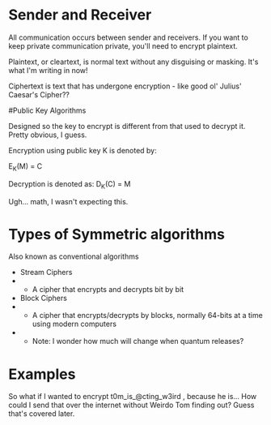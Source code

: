 # Sender and Receiver

All communication occurs between sender and receivers. If you want to keep private communication private, you'll need to encrypt plaintext.

Plaintext, or cleartext, is normal text without any disguising or masking. It's what I'm writing in now!

Ciphertext is text that has undergone encryption - like good ol' Julius' Caesar's Cipher??


#Public Key Algorithms

Designed so the key to encrypt is different from that used to decrypt it. Pretty obvious, I guess. 

Encryption using public key K is denoted by:

E<sub>K</sub>(M) = C

Decryption is denoted as:
D<sub>K</sub>(C) = M

Ugh... math, I wasn't expecting this.

# Types of Symmetric algorithms

Also known as conventional algorithms
 
* Stream Ciphers
* * A cipher that encrypts and decrypts bit by bit
* Block Ciphers
* * A cipher that encrypts/decrypts by blocks, normally 64-bits at a time using modern computers
* * Note: I wonder how much will change when quantum releases?


# Examples

So what if I wanted to encrypt t0m_is_@cting_w3ird , because he is... How could I send that over the internet without Weirdo Tom finding out?
Guess that's covered later.

